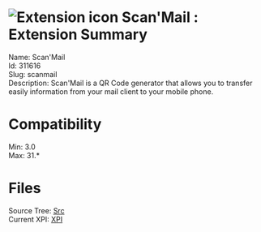 # ![Extension icon](https://addons.thunderbird.net/static/img/addon-icons/feeds-64.png) Scan'Mail : Extension Summary

Name: Scan'Mail  
Id: 311616  
Slug: scanmail  
Description: Scan'Mail is a QR Code generator that allows you to transfer easily information from your mail client to your mobile phone.
  

# Compatibility
Min: 3.0  
Max: 31.*  

# Files

Source Tree: [Src](C:/Dev/Thunderbird/ThunderKdB/xall/xOther/311616-scanmail/src)  
Current XPI: [XPI](C:/Dev/Thunderbird/ThunderKdB/xall/xOther/311616-scanmail/xpi)  



